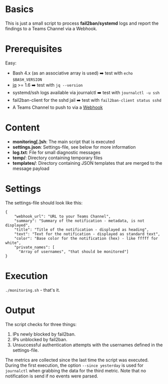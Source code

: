 # Basics
This is just a small script to process **fail2ban/systemd** logs and report the findings to a Teams Channel via a Webhook.

# Prerequisites 
Easy:

 - Bash 4.x (as an associative array is used) ➡️ test with `echo $BASH_VERSION`
 - [jq](https://github.com/jqlang/jq) >= 1.6 ➡️ test with `jq --version` 
 - systemd/ssh logs available via journalctl ➡️ test with `journalctl -u ssh`
 - fail2ban-client for the sshd jail ➡️ test with `fail2ban-client status sshd`
 - A Teams Channel to push to via a [Webhook](https://learn.microsoft.com/en-us/microsoftteams/platform/webhooks-and-connectors/how-to/add-incoming-webhook?tabs=newteams%2Cdotnet#create-an-incoming-webhook)

# Content

 - **monitoring[.]sh**: The main script that is executed
 - **settings.json**: Settings-file, see below for more information
 - **log.txt**: File for small diagnostic messages
 - **temp/**: Directory containing temporary files
 - **templates/**: Directory containing JSON templates that are merged to the message payload

# Settings
The settings-file should look like this:

    {
        "webhook_url": "URL to your Teams Channel",
        "summary": "Summary of the notification - metadata, is not displayed",
        "title": "Title of the notification - displayed as heading",
        "text": "Text for the notification - displayed as standard text",
        "color": "Base color for the notification (hex) - like fffff for white",
        "private_names": [
          "Array of usernames", "that should be monitored"]
    }

# Execution
`./monitoring.sh` - that's it.

# Output
The script checks for three things:

 1. IPs newly blocked by fail2ban.
 2. IPs unblocked by fail2ban.
 3. Unsuccessful authentication attempts with the usernames defined in the settings-file.

The metrics are collected since the last time the script was executed.
During the first execution, the option `--since yesterday` is used for `journalctl` when grabbing the data for the third metric.
Note that no notification is send if no events were parsed.

